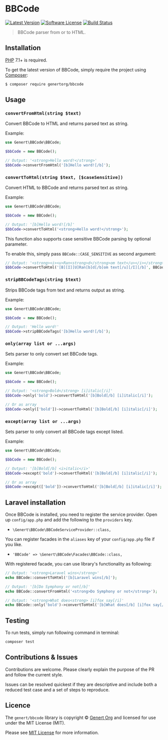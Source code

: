 BBCode
================

[![Latest Version](https://img.shields.io/github/release/genert/bbcode.svg?style=flat-square)](https://github.com/Genert/BBCode/releases)
[![Software License](https://img.shields.io/badge/license-MIT-brightgreen.svg?style=flat-square)](LICENSE.md)
[![Build Status](https://travis-ci.org/Genert/BBCode.svg?branch=master)](https://travis-ci.org/Genert/BBCode)

> BBCode parser from or to HTML.

## Installation

[PHP](https://php.net) 7.1+ is required. 

To get the latest version of BBCode, simply require the project using [Composer](https://getcomposer.org):

```bash
$ composer require genertorg/bbcode
```

## Usage

### `convertFromHtml(string $text)`
Convert BBCode to HTML and returns parsed text as string.

Example:
```php
use Genert\BBCode\BBCode;

$bbCode = new BBCode();

// Output: '<strong>Hello word!</strong>'
$bbCode->convertFromHtml('[b]Hello word![/b]');
```

### `convertToHtml(string $text, [$caseSensitive])`
Convert HTML to BBCode and returns parsed text as string.

Example:
```php
use Genert\BBCode\BBCode;

$bbCode = new BBCode();

// Output: '[b]Hello word![/b]'
$bbCode->convertToHtml('<strong>Hello word!</strong>');
```

This function also supports case sensitive BBCode parsing by optional parameter.

To enable this, simply pass `BBCode::CASE_SENSITIVE` as second argument:
```php
// Output: '<strong><i><u>Ran<strong>d</strong>om text</u></i></strong>'
$bbCode->convertToHtml('[B][I][U]Ran[b]d[/b]om text[/u][/I][/b]', BBCode::CASE_SENSITIVE);
```

### `stripBBCodeTags(string $text)`
Strips BBCode tags from text and returns output as string.

Example:
```php
use Genert\BBCode\BBCode;

$bbCode = new BBCode();

// Output: 'Hello word!'
$bbCode->stripBBCodeTags('[b]Hello word![/b]');
```

### `only(array list or ...args)`
Sets parser to only convert set BBCode tags.

Example:
```php
use Genert\BBCode\BBCode;

$bbCode = new BBCode();

// Output: '<strong>Bold</strong> [i]italic[/i]'
$bbCode->only('bold')->convertToHtml('[b]Bold[/b] [i]italic[/i]');

// Or as array
$bbCode->only(['bold'])->convertToHtml('[b]Bold[/b] [i]italic[/i]');
```

### `except(array list or ...args)`
Sets parser to only convert all BBCode tags except listed.

Example:
```php
use Genert\BBCode\BBCode;

$bbCode = new BBCode();

// Output: '[b]Bold[/b] <i>italic</i>'
$bbCode->except('bold')->convertToHtml('[b]Bold[/b] [i]italic[/i]');

// Or as array
$bbCode->except(['bold'])->convertToHtml('[b]Bold[/b] [i]italic[/i]');
```

## Laravel installation

Once BBCode is installed, you need to register the service provider. Open up `config/app.php` and add the following to the `providers` key.

* `\Genert\BBCode\BBCodeServiceProvider::class,`

You can register facades in the `aliases` key of your `config/app.php` file if you like.

* `'BBCode' => \Genert\BBCode\Facades\BBCode::class,`

With registered facade, you can use library's functionality as following:
```php
// Output: '<strong>Laravel wins</strong>'
echo BBCode::convertToHtml('[b]Laravel wins[/b]');

// Output: '[b]Do Symphony or not[/b]'
echo BBCode::convertFromHtml('<strong>Do Symphony or not</strong>');

// Output: '<strong>What does<strong> [i]fox say[/i]'
echo BBCode::only('bold')->convertToHtml('[b]What does[/b] [i]fox say[/i]');
```

## Testing
To run tests, simply run following command in terminal:
```bash
composer test
```

## Contributions & Issues
Contributions are welcome. Please clearly explain the purpose of the PR and follow the current style.

Issues can be resolved quickest if they are descriptive and include both a reduced test case and a set of steps to reproduce.

## Licence
The `genert/bbcode` library is copyright © [Genert Org](http://genert.org) and licensed for use under the MIT License (MIT).

Please see [MIT License](LICENSE) for more information.
